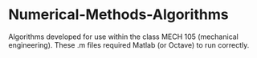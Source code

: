# Numerical-Methods-Algorithms
Algorithms developed for use within the class MECH 105 (mechanical engineering). 
These .m files required Matlab (or Octave) to run correctly. 
